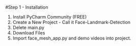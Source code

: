 #Step 1 - Installation
1. Install PyCharm Community (FREE)
2. Create a New Project - Call it Face-Landmark-Detection
3. Delete main.py
3. Download Files
4. Import face_mesh_app.py and demo videos into project.

